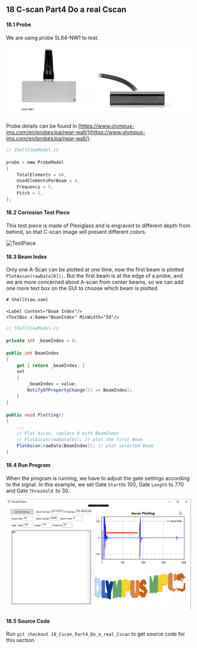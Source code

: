## 18 C-scan Part4 Do a real Cscan

#### 18.1 Probe

We are using probe 5L64-NW1 to test. 

![5L64-NW1](https://github.com/ospqul/FocusPXDemo/blob/master/resources/5L64-NW1.PNG)

Probe details can be found in [https://www.olympus-ims.com/en/probes/pa/near-wall/](https://www.olympus-ims.com/en/probes/pa/near-wall/).

```c#
// ShellViewModel.cs

probe = new ProbeModel
{
    TotalElements = 64, 
    UsedElementsPerBeam = 4,
    Frequency = 5,
    Pitch = 1,
};
```

#### 18.2 Corrosion Test Piece

This test piece is made of Plexiglass and is engraved to different depth from behind, so that C-scan image will present different colors.

![TestPiece](https://github.com/ospqul/FocusPXDemo/blob/master/resources/CorrosionTestPiece.jpg)

#### 18.3 Beam Index

Only one A-Scan can be plotted at one time, now the first beam is plotted `PlotAscan(rawData[0]);`. But the first beam is at the edge of a probe, and we are more concerned about A-scan from center beams, so we can add one more text box on the GUI to choose which beam is plotted.

```xaml
# ShellView.xaml            

<Label Content="Beam Index"/>
<TextBox x:Name="BeamIndex" MinWidth="50"/>
```

```c#
// ShellViewModel.cs

private int _beamIndex = 0;

public int BeamIndex
{
    get { return _beamIndex; }
    set
    {
        _beamIndex = value;
        NotifyOfPropertyChange(() => BeamIndex);
    }
}

public void Plotting()
{
    ...
    // Plot Ascan, replace 0 with BeamIndex
    // PlotAscan(rawData[0]); // plot the first Beam
    PlotAscan(rawData[BeamIndex]); // plot selected Beam
}
```

#### 18.4 Run Program

When the program is running, we have to adjust the gate settings according to the signal. In this example, we set Gate `Start`to 100, Gate `Length` to 770 and Gate `Threshold `to 30.

![](https://github.com/ospqul/FocusPXDemo/blob/master/resources/RealCscan.PNG)

#### 18.5 Source Code

Run `git checkout 18_Cscan_Part4_Do_a_real_Cscan` to get source code for this section.

